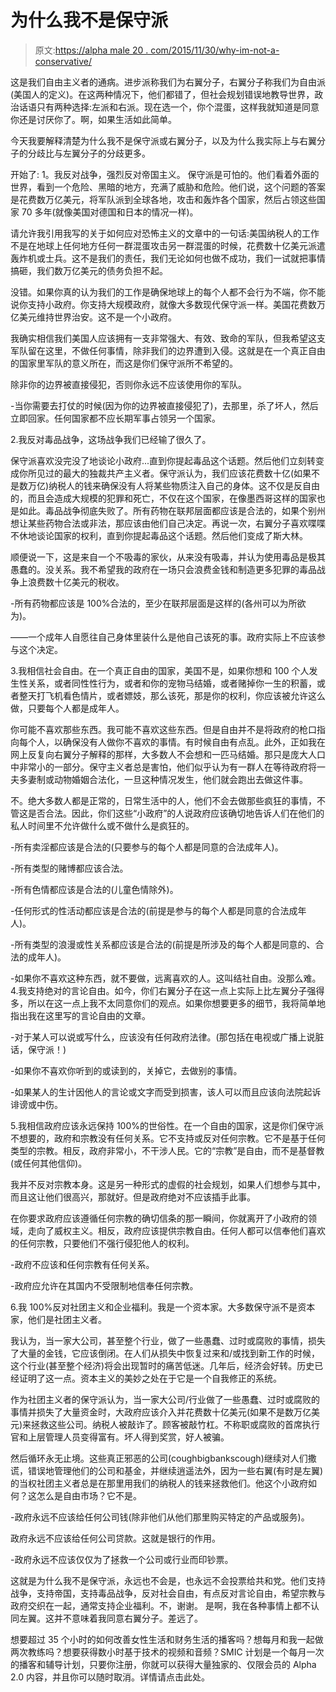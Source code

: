 # 为什么我不是保守派

> 原文:[https://alpha male 20 . com/2015/11/30/why-im-not-a-conservative/](https://alphamale20.com/2015/11/30/why-im-not-a-conservative/)

这是我们自由主义者的通病。进步派称我们为右翼分子，右翼分子称我们为自由派(美国人的定义)。在这两种情况下，他们都错了，但社会规划错误地教导世界，政治话语只有两种选择:左派和右派。现在选一个，你个混蛋，这样我就知道是同意你还是讨厌你了。啊，如果生活如此简单。

今天我要解释清楚为什么我不是保守派或右翼分子，以及为什么我实际上与右翼分子的分歧比与左翼分子的分歧更多。

开始了:
1。我反对战争，强烈反对帝国主义。
保守派是可怕的。他们看着外面的世界，看到一个危险、黑暗的地方，充满了威胁和危险。他们说，这个问题的答案是花费数万亿美元，将军队派到全球各地，攻击和轰炸各个国家，然后占领这些国家 70 多年(就像美国对德国和日本的情况一样)。

请允许我引用我写的关于如何应对恐怖主义的文章中的一句话:美国纳税人的工作不是在地球上任何地方任何一群混蛋攻击另一群混蛋的时候，花费数十亿美元派遣轰炸机或士兵。这不是我们的责任，我们无论如何也做不成功，我们一试就把事情搞砸，我们数万亿美元的债务负担不起。

没错。如果你真的认为我们的工作是确保地球上的每个人都不会行为不端，你不能说你支持小政府。你支持大规模政府，就像大多数现代保守派一样。美国花费数万亿美元维持世界治安。这不是一个小政府。

我确实相信我们美国人应该拥有一支非常强大、有效、致命的军队，但我希望这支军队留在这里，不做任何事情，除非我们的边界遭到入侵。这就是在一个真正自由的国家里军队的意义所在，而这是你们保守派所不希望的。

除非你的边界被直接侵犯，否则你永远不应该使用你的军队。

-当你需要去打仗的时候(因为你的边界被直接侵犯了)，去那里，杀了坏人，然后立即回家。任何国家都不应长期军事占领另一个国家。

2.我反对毒品战争，这场战争我们已经输了很久了。

保守派喜欢没完没了地谈论小政府...直到你提起毒品这个话题。然后他们立刻转变成你所见过的最大的独裁共产主义者。保守派认为，我们应该花费数十亿(如果不是数万亿)纳税人的钱来确保没有人将某些物质注入自己的身体。这不仅是反自由的，而且会造成大规模的犯罪和死亡，不仅在这个国家，在像墨西哥这样的国家也是如此。毒品战争彻底失败了。所有药物在联邦层面都应该是合法的，如果个别州想让某些药物合法或非法，那应该由他们自己决定。再说一次，右翼分子喜欢喋喋不休地谈论国家的权利，直到你提起毒品这个话题。然后他们变成了斯大林。

顺便说一下，这是来自一个不吸毒的家伙，从来没有吸毒，并认为使用毒品是极其愚蠢的。没关系。我不希望我的政府在一场只会浪费金钱和制造更多犯罪的毒品战争上浪费数十亿美元的税收。

-所有药物都应该是 100%合法的，至少在联邦层面是这样的(各州可以为所欲为)。

——一个成年人自愿往自己身体里装什么是他自己该死的事。政府实际上不应该参与这个决定。

3.我相信社会自由。在一个真正自由的国家，美国不是，如果你想和 100 个人发生性关系，或者同性性行为，或者和你的宠物马结婚，或者赌掉你一生的积蓄，或者整天打飞机看色情片，或者嫖妓，那么该死，那是你的权利，你应该被允许这么做，只要每个人都是成年人。

你可能不喜欢那些东西。我可能不喜欢这些东西。但是自由并不是将政府的枪口指向每个人，以确保没有人做你不喜欢的事情。有时候自由有点乱。此外，正如我在网上反复向右翼分子解释的那样，大多数人不会想和一匹马结婚。那只是庞大人口中非常小的一部分。保守主义者总是害怕，他们似乎认为有一群人在等待政府将一夫多妻制或动物婚姻合法化，一旦这种情况发生，他们就会跑出去做这件事。

不。绝大多数人都是正常的，日常生活中的人，他们不会去做那些疯狂的事情，不管这是否合法。因此，你们这些“小政府”的人说政府应该确切地告诉人们在他们的私人时间里不允许做什么或不做什么是疯狂的。

-所有卖淫都应该是合法的(只要参与的每个人都是同意的合法成年人)。

-所有类型的赌博都应该合法。

-所有色情都应该是合法的(儿童色情除外)。

-任何形式的性活动都应该是合法的(前提是参与的每个人都是同意的合法成年人)。

-所有类型的浪漫或性关系都应该是合法的(前提是所涉及的每个人都是同意的、合法的成年人)。

-如果你不喜欢这种东西，就不要做，远离喜欢的人。这叫结社自由。没那么难。4.我支持绝对的言论自由。如今，你们右翼分子在这一点上实际上比左翼分子强得多，所以在这一点上我不太同意你们的观点。如果你想要更多的细节，我将简单地指出我在这里写的言论自由的文章。

-对于某人可以说或写什么，应该没有任何政府法律。(那包括在电视或广播上说脏话，保守派！)

-如果你不喜欢你听到的或读到的，关掉它，去做别的事情。

-如果某人的生计因他人的言论或文字而受到损害，该人可以而且应该向法院起诉诽谤或中伤。

5.我相信政府应该永远保持 100%的世俗性。在一个自由的国家，这是你们保守派不想要的，政府和宗教没有任何关系。它不支持或反对任何宗教。它不是基于任何类型的宗教。相反，政府非常小，不干涉人民。它的“宗教”是自由，而不是基督教(或任何其他信仰)。

我并不反对宗教本身。这是另一种形式的虚假的社会规划，如果人们想参与其中，而且这让他们很高兴，那就好。但是政府绝对不应该插手此事。

在你要求政府应该遵循任何宗教的确切信条的那一瞬间，你就离开了小政府的领域，走向了威权主义。相反，政府应该提供宗教自由。任何人都可以信奉他们喜欢的任何宗教，只要他们不强行侵犯他人的权利。

-政府不应该和任何宗教有任何关系。

-政府应允许在其国内不受限制地信奉任何宗教。

6.我 100%反对社团主义和企业福利。我是一个资本家。大多数保守派不是资本家，他们是社团主义者。

我认为，当一家大公司，甚至整个行业，做了一些愚蠢、过时或腐败的事情，损失了大量的金钱，它应该倒闭。在人们从损失中恢复过来和/或找到新工作的时候，这个行业(甚至整个经济)将会出现暂时的痛苦低迷。几年后，经济会好转。历史已经证明了这一点。资本主义的美妙之处在于它是一个自我修正的系统。

作为社团主义者的保守派认为，当一家大公司/行业做了一些愚蠢、过时或腐败的事情并损失了大量资金时，大政府应该介入并花费数十亿美元(如果不是数万亿美元)来拯救这些公司。纳税人被敲诈了。顾客被敲竹杠。不称职或腐败的首席执行官和上层管理人员变得富有。坏人得到奖赏，好人被骗。

然后循环永无止境。这些真正邪恶的公司(coughbigbankscough)继续对人们撒谎，错误地管理他们的公司和基金，并继续逍遥法外，因为一些右翼(有时是左翼)的当权社团主义者总是在那里用我们的纳税人的钱来拯救他们。他这个小政府如何？这怎么是自由市场？它不是。

-政府永远不应该给任何公司钱(除非他们从他们那里购买特定的产品或服务)。

政府永远不应该给任何公司贷款。这就是银行的作用。

-政府永远不应该仅仅为了拯救一个公司或行业而印钞票。

这就是为什么我不是保守派，永远也不会是，也永远不会投票给共和党。他们支持战争，支持帝国，支持毒品战争，反对社会自由，有点反对言论自由，希望宗教与政府交织在一起，通常支持企业福利。不，谢谢。
是啊，我在各种事情上都不认同左翼。这并不意味着我同意右翼分子。差远了。

想要超过 35 个小时的如何改善女性生活和财务生活的播客吗？想每月和我一起做两次教练吗？想要获得数小时基于技术的视频和音频？SMIC 计划是一个每月一次的播客和辅导计划，只要你注册，你就可以获得大量独家的、仅限会员的 Alpha 2.0 内容，并且你可以随时取消。详情请点击此处。